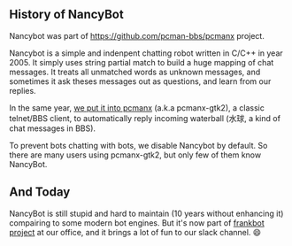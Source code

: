 ## History of NancyBot

Nancybot was part of https://github.com/pcman-bbs/pcmanx project. 

Nancybot is a simple and indenpent chatting robot written in C/C++ in year 2005. It simply uses string partial match to build a huge mapping of chat messages. It treats all unmatched words as unknown messages, and sometimes it ask theses messages out as questions, and learn from our replies. 

In the same year, [we put it into pcmanx](https://github.com/pcman-bbs/pcmanx/commit/fa5ca4907d7431675c13351ecbbc695fd97b44ef) (a.k.a pcmanx-gtk2), a classic telnet/BBS client, to automatically reply incoming waterball (水球, a kind of chat messages in BBS).


To prevent bots chatting with bots, we disable Nancybot by default. So there are many users using pcmanx-gtk2, but only few of them know NancyBot.

## And Today

NancyBot is still stupid and hard to maintain (10 years without enhancing it) compairing to some modern bot engines. But it's now part of [frankbot project](https://github.com/UniSharp/frankbot) at our office, and it brings a lot of fun to our slack channel. :smile:

